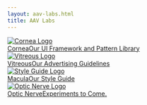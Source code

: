 ```yaml
--- 
layout: aav-labs.html 
title: AAV Labs 
---
```

<section class="row row--no-padding row--justify-center row--align-center labs-home-menu">
    <div class="col col-8">
        <a class="media-block labs-home-menu__item" href="cornea/">
            <img alt="Cornea Logo" class="media-block__img" src="assets/img/cornea-logo.png">
            <div class="media-block__body">
                <span class="labs-home-menu__title">Cornea</span>Our UI Framework and Pattern Library
            </div>
        </a>
    </div>
    <div class="col col-8">
        <a class="media-block labs-home-menu__item" href="#">
            <img alt="Vitreous Logo" class="media-block__img" src="assets/img/vitreous-logo.png">
            <div class="media-block__body">
                <span class="labs-home-menu__title">Vitreous</span>Our Advertising Guidelines
            </div>
        </a>
    </div>
    <div class="col col-8">
        <a class="media-block labs-home-menu__item" href="#">
            <img alt="Style Guide Logo" class="media-block__img" src="assets/img/macula-logo.png">
            <div class="media-block__body">
                <span class="labs-home-menu__title">Macula</span>Our Style Guide
            </div>
        </a>
    </div>
    <div class="col col-8">
        <a class="media-block labs-home-menu__item" href="#">
            <img alt="Optic Nerve Logo" class="media-block__img" src="assets/img/optic-nerve-logo.png">
            <div class="media-block__body">
                <span class="labs-home-menu__title">Optic Nerve</span>Experiments to Come.
            </div>
        </a>
    </div>
</section>